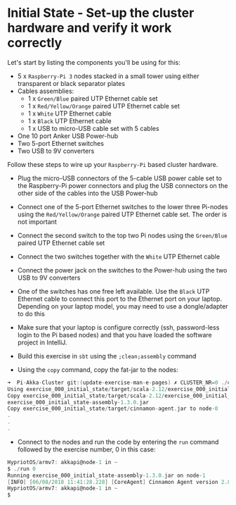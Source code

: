 # Initial State - Set-up the cluster hardware and verify it work correctly

Let's start by listing the components you'll be using for this:

- 5 x `Raspberry-Pi 3` nodes stacked in a small tower using either transparent or
  black separator plates
- Cables assemblies:
  - 1 x `Green/Blue` paired UTP Ethernet cable set
  - 1 x `Red/Yellow/Orange` paired UTP Ethernet cable set
  - 1 x `White` UTP Ethernet cable
  - 1 x `Black` UTP Ethernet cable
  - 1 x USB to micro-USB cable set with 5 cables
- One 10 port Anker USB Power-hub
- Two 5-port Ethernet switches
- Two USB to 9V converters

Follow these steps to wire up your `Raspberry-Pi` based cluster hardware.

- Plug the micro-USB connectors of the 5-cable USB power cable set to the
  Raspberry-Pi power connectors and plug the USB connectors on the other side
  of the cables into the USB Power-hub
- Connect one of the 5-port Ethernet switches to the lower three Pi-nodes
  using the `Red/Yellow/Orange` paired UTP Ethernet cable set. The order is
  not important
- Connect the second switch to the top two Pi nodes using the `Green/Blue`
  paired UTP Ethernet cable set
- Connect the two switches together with the `White` UTP Ethernet cable
- Connect the power jack on the switches to the Power-hub using the two USB
  to 9V converters
- One of the switches has one free left available. Use the `Black` UTP
  Ethernet cable to connect this port to the Ethernet port on your laptop.
  Depending on your laptop model, you may need to use a dongle/adapter to
  do this

- Make sure that your laptop is configure correctly (ssh, password-less 
  login to the Pi based nodes) and that you have loaded the software project
  in IntelliJ.
- Build this exercise in `sbt` using the `;clean;assembly` command
- Using the `copy` command, copy the fat-jar to the nodes:

```scala
➜  Pi-Akka-Cluster git:(update-exercise-man-e-pages) ✗ CLUSTER_NR=0 ./copy 0
Using exercise_000_initial_state/target/scala-2.12/exercise_000_initial_state-assembly-1.3.0.jar
Copy exercise_000_initial_state/target/scala-2.12/exercise_000_initial_state-assembly-1.3.0.jar to node-0
exercise_000_initial_state-assembly-1.3.0.jar                                                        100%   36MB  10.1MB/s   00:03
Copy exercise_000_initial_state/target/cinnamon-agent.jar to node-0
.
.
.
```

- Connect to the nodes and run the code by entering the `run` command 
  followed by the exercise number, 0 in this case:
  
```scala
HypriotOS/armv7: akkapi@node-1 in ~
$ ./run 0
Running exercise_000_initial_state-assembly-1.3.0.jar on node-1
[INFO] [06/08/2018 11:41:28.228] [CoreAgent] Cinnamon Agent version 2.8.6
HypriotOS/armv7: akkapi@node-1 in ~
$
```